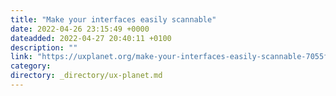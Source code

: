 ```yaml
---
title: "Make your interfaces easily scannable"
date: 2022-04-26 23:15:49 +0000
dateadded: 2022-04-27 20:40:11 +0100
description: ""
link: "https://uxplanet.org/make-your-interfaces-easily-scannable-7055faaa1a6e?source=rss----819cc2aaeee0---4"
category:
directory: _directory/ux-planet.md
---
```

